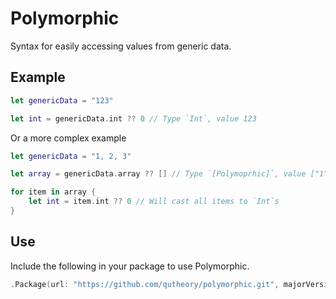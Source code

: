 # Polymorphic

Syntax for easily accessing values from generic data.

## Example

```swift
let genericData = "123"

let int = genericData.int ?? 0 // Type `Int`, value 123
```

Or a more complex example

```swift
let genericData = "1, 2, 3"

let array = genericData.array ?? [] // Type `[Polymoprhic]`, value ["1", "2", "3"]

for item in array {
	let int = item.int ?? 0 // Will cast all items to `Int`s
}
```

## Use

Include the following in your package to use Polymorphic.

```swift
.Package(url: "https://github.com/qutheory/polymorphic.git", majorVersion: 0, minor: 1)
```
